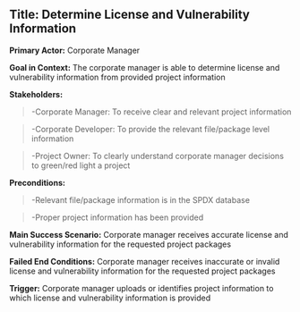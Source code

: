## Title: Determine License and Vulnerability Information 
**Primary Actor:** Corporate Manager

**Goal in Context:**  The corporate manager is able to determine license and vulnerability information from provided project information

__Stakeholders:__
  >-Corporate Manager: To receive clear and relevant project information
  
  >-Corporate Developer: To provide the relevant file/package level information 
  
  >-Project Owner: To clearly understand corporate manager decisions to green/red light a project 

__Preconditions:__
  >-Relevant file/package information is in the SPDX database 
  
  >-Proper project information has been provided  

**Main Success Scenario:**  Corporate manager receives accurate license and vulnerability information for the requested project packages

**Failed End Conditions:**  Corporate manager receives inaccurate or invalid license and vulnerability information for the requested project packages

**Trigger:**  Corporate manager uploads or identifies project information to which license and vulnerability information is provided
